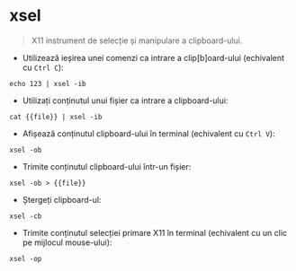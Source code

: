 # xsel

> X11 instrument de selecție și manipulare a clipboard-ului.

- Utilizează ieșirea unei comenzi ca intrare a clip[b]oard-ului (echivalent cu `Ctrl C`):

`echo 123 | xsel -ib`

- Utilizați conținutul unui fișier ca intrare a clipboard-ului:

`cat {{file}} | xsel -ib`

- Afișează conținutul clipboard-ului în terminal (echivalent cu `Ctrl V`):

`xsel -ob`

- Trimite conținutul clipboard-ului într-un fișier:

`xsel -ob > {{file}}`

- Ștergeți clipboard-ul:

`xsel -cb`

- Trimite conținutul selecției primare X11 în terminal (echivalent cu un clic pe mijlocul mouse-ului):

`xsel -op`

